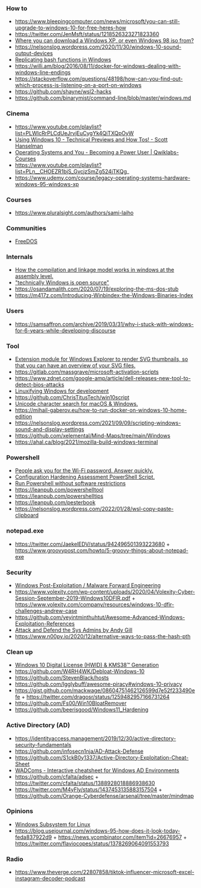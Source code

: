 ### How to

- https://www.bleepingcomputer.com/news/microsoft/you-can-still-upgrade-to-windows-10-for-free-heres-how
- https://twitter.com/JenMsft/status/1218526323271823360
- [Where you can download a Windows XP, or even Windows 98 iso from?](https://twitter.com/SeanWrightSec/status/1255916099176206336)
- https://nelsonslog.wordpress.com/2020/11/30/windows-10-sound-output-devices
- [Replicating bash functions in Windows](https://gist.github.com/slikts/3f677287335589015cb8140f208b7c6d)
- https://willi.am/blog/2016/08/11/docker-for-windows-dealing-with-windows-line-endings
- https://stackoverflow.com/questions/48198/how-can-you-find-out-which-process-is-listening-on-a-port-on-windows
- https://github.com/shayne/wsl2-hacks
- https://github.com/binarymist/command-line/blob/master/windows.md

### Cinema

- https://www.youtube.com/playlist?list=PLWIcRrPLCdUeJrvjEuCygYk4QiTXQpOyW
- [Using Windows 10 - Technical Previews and How Tos! - Scott Hanselman](https://www.youtube.com/playlist?list=PL0M0zPgJ3HSdI26ZdgX-F8aAKnh9sq6on)
- [Operating Systems and You - Becoming a Power User | Qwiklabs-Courses](https://www.youtube.com/playlist?list=PLWbKFGwwAIAdkHHOtJe2zMWloBTlTIzXV)
- https://www.youtube.com/playlist?list=PLn__CHOEZR1bjS_GvcjzSmZg524jTKQg_
- https://www.udemy.com/course/legacy-operating-systems-hardware-windows-95-windows-xp

### Courses

- https://www.pluralsight.com/authors/sami-laiho

### Communities

- [FreeDOS](https://www.facebook.com/groups/freedos)

### Internals

- [How the compilation and linkage model works in windows at the assembly level.](https://twitter.com/0xrepnz/status/1204015835909689344)
- ["technically Windows is open source"](https://twitter.com/Yannayli/status/1228269110640959489)
- https://osandamalith.com/2020/07/19/exploring-the-ms-dos-stub
- https://m417z.com/Introducing-Winbindex-the-Windows-Binaries-Index

### Users

- https://samsaffron.com/archive/2019/03/31/why-i-stuck-with-windows-for-6-years-while-developing-discourse

### Tool

- [Extension module for Windows Explorer to render SVG thumbnails, so that you can have an overview of your SVG files.](https://github.com/tibold/svg-explorer-extension)
- https://gitlab.com/massgrave/microsoft-activation-scripts
- https://www.zdnet.com/google-amp/article/dell-releases-new-tool-to-detect-bios-attacks
- [Linuxifying Windows for development](https://gist.github.com/slikts/63abbeb63b72b3f515c70258bfc19a44)
- https://github.com/ChrisTitusTech/win10script
- [Unicode character search for macOS & Windows.](https://github.com/ueberdosis/glyphfinder)
- https://mihail-gaberov.eu/how-to-run-docker-on-windows-10-home-edition
- https://nelsonslog.wordpress.com/2021/09/09/scripting-windows-sound-and-display-settings
- https://github.com/xelemental/Mind-Maps/tree/main/Windows
- https://ahal.ca/blog/2021/mozilla-build-windows-terminal


### Powershell

- [People ask you for the Wi-Fi password. Answer quickly.](https://github.com/RReverser/WiFi-Password)
- [Configuration Hardening Assessment PowerShell Script.](https://github.com/cutaway-security/chaps)
- [Run Powershell without software restrictions](https://github.com/iomoath/PowerShx)
- https://leanpub.com/powershelltool
- https://leanpub.com/powershelltips
- https://leanpub.com/pesterbook
- https://nelsonslog.wordpress.com/2022/01/28/wsl-copy-paste-clipboard

### notepad.exe

- https://twitter.com/JaekelEDV/status/942496501393223680 + https://www.groovypost.com/howto/5-groovy-things-about-notepad-exe

### Security

- [Windows Post-Exploitation / Malware Forward Engineering](https://github.com/zerosum0x0/defcon-25-workshop/blob/master/DEFCON25.pdf)
- https://www.volexity.com/wp-content/uploads/2020/04/Volexity-Cyber-Session-September-2019-Windows10DFIR.pdf + https://www.volexity.com/company/resources/windows-10-dfir-challenges-andrew-case
- https://github.com/yeyintminthuhtut/Awesome-Advanced-Windows-Exploitation-References
- [Attack and Defend the Sys Admins by Andy Gill](https://blog.zsec.uk/old-but-gold)
- https://www.n00py.io/2020/12/alternative-ways-to-pass-the-hash-pth

### Clean up

- [Windows 10 Digital License (HWID) & KMS38™ Generation](https://www.aiowares.com/showthread.php?tid=246)
- https://github.com/W4RH4WK/Debloat-Windows-10
- https://github.com/StevenBlack/hosts
- https://github.com/Igglybuff/awesome-piracy#windows-10-privacy
- https://gist.github.com/mackwage/08604751462126599d7e52f233490efe + https://twitter.com/dragosr/status/1259482957166731264
- https://github.com/Fs00/Win10BloatRemover
- https://github.com/beerisgood/Windows11_Hardening

### Active Directory (AD)

- https://identityaccess.management/2019/12/30/active-directory-security-fundamentals
- https://github.com/infosecn1nja/AD-Attack-Defense
- https://github.com/S1ckB0y1337/Active-Directory-Exploitation-Cheat-Sheet
- [WADComs - Interactive cheatsheet for Windows AD Environments](https://github.com/WADComs/WADComs.github.io)
- https://github.com/cfalta/adsec + https://twitter.com/cfalta/status/1388928018886938630
- https://twitter.com/M4yFly/status/1437453135883157504 + https://github.com/Orange-Cyberdefense/arsenal/tree/master/mindmap

### Opinions

- [Windows Subsystem for Linux](https://twitter.com/n_o_t_h_a_n_k_s/status/1245345174944964608)
- https://blog.usejournal.com/windows-95-how-does-it-look-today-feda837922d9 + https://news.ycombinator.com/item?id=26676957 + https://twitter.com/flaviocopes/status/1378269064091553793

### Radio

- https://www.theverge.com/22807858/tiktok-influencer-microsoft-excel-instagram-decoder-podcast

